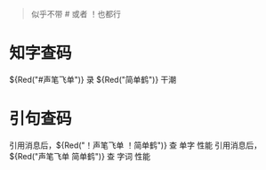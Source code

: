 
> 似乎不带 # 或者 ！也都行

# 知字查码
${Red("#声笔飞单")} 录
${Red("简单鹤")} 干潮

# 引句查码
引用消息后，${Red("！声笔飞单 ！简单鹤")} 查 单字 性能
引用消息后，${Red("声笔飞单 简单鹤")} 查 字词 性能